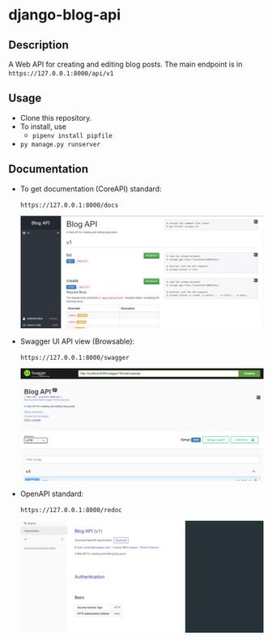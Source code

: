 # django-blog-api

## Description
A Web API for creating and editing blog posts.
The main endpoint is in ```https://127.0.0.1:8000/api/v1```

## Usage
- Clone this repository.
- To install, use
    - ```pipenv install pipfile```
- ```py manage.py runserver```


## Documentation
- To get documentation (CoreAPI) standard:  

    ```https://127.0.0.1:8000/docs```  <br>

    ![CoreAPI](docs_coreapi.png)  


- Swagger UI API view (Browsable):  

    ```https://127.0.0.1:8000/swagger``` <br> 

    ![Swagger](docs_swagger.png)  


- OpenAPI standard:  

    ```https://127.0.0.1:8000/redoc```  <br>

    ![Redoc](docs_redoc.png)  
